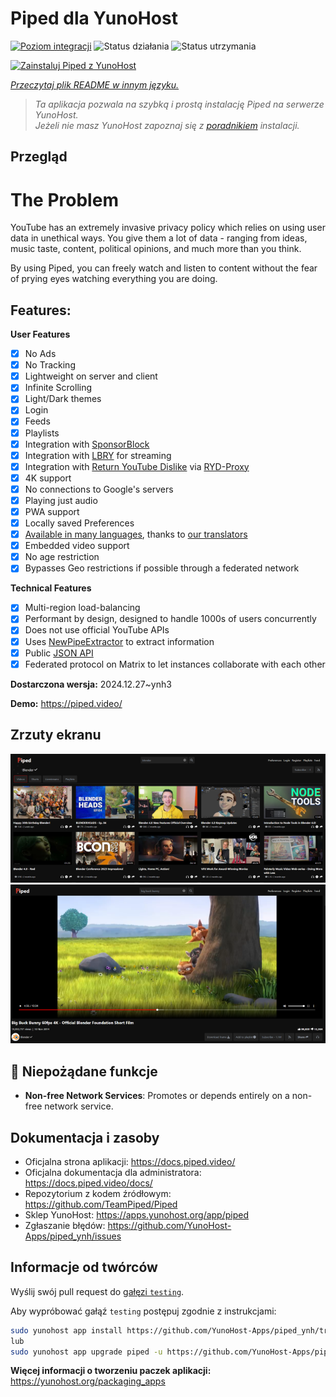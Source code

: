 <!--
To README zostało automatycznie wygenerowane przez <https://github.com/YunoHost/apps/tree/master/tools/readme_generator>
Nie powinno być ono edytowane ręcznie.
-->

# Piped dla YunoHost

[![Poziom integracji](https://apps.yunohost.org/badge/integration/piped)](https://ci-apps.yunohost.org/ci/apps/piped/)
![Status działania](https://apps.yunohost.org/badge/state/piped)
![Status utrzymania](https://apps.yunohost.org/badge/maintained/piped)

[![Zainstaluj Piped z YunoHost](https://install-app.yunohost.org/install-with-yunohost.svg)](https://install-app.yunohost.org/?app=piped)

*[Przeczytaj plik README w innym języku.](./ALL_README.md)*

> *Ta aplikacja pozwala na szybką i prostą instalację Piped na serwerze YunoHost.*  
> *Jeżeli nie masz YunoHost zapoznaj się z [poradnikiem](https://yunohost.org/install) instalacji.*

## Przegląd

# The Problem

YouTube has an extremely invasive privacy policy which relies on using user data in unethical ways. You give them a lot of data - ranging from ideas, music taste, content, political opinions, and much more than you think.

By using Piped, you can freely watch and listen to content without the fear of prying eyes watching everything you are doing.

## Features:

**User Features**

-   [x] No Ads
-   [x] No Tracking
-   [x] Lightweight on server and client
-   [x] Infinite Scrolling
-   [x] Light/Dark themes
-   [x] Login
-   [x] Feeds
-   [x] Playlists
-   [x] Integration with [SponsorBlock](https://github.com/ajayyy/SponsorBlock)
-   [x] Integration with [LBRY](https://lbry.com/) for streaming
-   [x] Integration with [Return YouTube Dislike](https://returnyoutubedislike.com/) via [RYD-Proxy](https://github.com/TeamPiped/RYD-Proxy)
-   [x] 4K support
-   [x] No connections to Google's servers
-   [x] Playing just audio
-   [x] PWA support
-   [x] Locally saved Preferences
-   [x] [Available in many languages](src/locales), thanks to [our translators](https://hosted.weblate.org/projects/piped/frontend/)
-   [x] Embedded video support
-   [x] No age restriction
-   [x] Bypasses Geo restrictions if possible through a federated network

**Technical Features**

-   [x] Multi-region load-balancing
-   [x] Performant by design, designed to handle 1000s of users concurrently
-   [x] Does not use official YouTube APIs
-   [x] Uses [NewPipeExtractor](https://github.com/TeamNewPipe/NewPipeExtractor) to extract information
-   [x] Public [JSON API](https://docs.piped.video/docs/api-documentation/)
-   [x] Federated protocol on Matrix to let instances collaborate with each other

**Dostarczona wersja:** 2024.12.27~ynh3

**Demo:** <https://piped.video/>

## Zrzuty ekranu

![Zrzut ekranu z Piped](./doc/screenshots/channel.png)
![Zrzut ekranu z Piped](./doc/screenshots/player.png)

## :red_circle: Niepożądane funkcje

- **Non-free Network Services**: Promotes or depends entirely on a non-free network service.

## Dokumentacja i zasoby

- Oficjalna strona aplikacji: <https://docs.piped.video/>
- Oficjalna dokumentacja dla administratora: <https://docs.piped.video/docs/>
- Repozytorium z kodem źródłowym: <https://github.com/TeamPiped/Piped>
- Sklep YunoHost: <https://apps.yunohost.org/app/piped>
- Zgłaszanie błędów: <https://github.com/YunoHost-Apps/piped_ynh/issues>

## Informacje od twórców

Wyślij swój pull request do [gałęzi `testing`](https://github.com/YunoHost-Apps/piped_ynh/tree/testing).

Aby wypróbować gałąź `testing` postępuj zgodnie z instrukcjami:

```bash
sudo yunohost app install https://github.com/YunoHost-Apps/piped_ynh/tree/testing --debug
lub
sudo yunohost app upgrade piped -u https://github.com/YunoHost-Apps/piped_ynh/tree/testing --debug
```

**Więcej informacji o tworzeniu paczek aplikacji:** <https://yunohost.org/packaging_apps>
